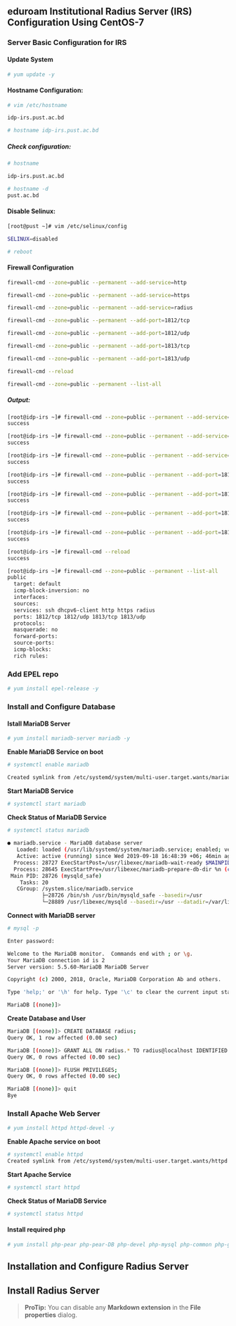 ## eduroam Institutional Radius Server (IRS) Configuration Using CentOS-7

### Server Basic Configuration for IRS

#### Update System

```` bash
# yum update -y

````

#### Hostname Configuration:
```` bash 
# vim /etc/hostname

idp-irs.pust.ac.bd
````
```` bash 
# hostname idp-irs.pust.ac.bd
````
##### Check configuration:
```` bash 
# hostname

idp-irs.pust.ac.bd
````
```` bash 
# hostname -d
pust.ac.bd
````
#### Disable Selinux:
```` bash
[root@pust ~]# vim /etc/selinux/config

SELINUX=disabled

# reboot
````

#### Firewall Configuration 

```` bash
firewall-cmd --zone=public --permanent --add-service=http

firewall-cmd --zone=public --permanent --add-service=https

firewall-cmd --zone=public --permanent --add-service=radius

firewall-cmd --zone=public --permanent --add-port=1812/tcp

firewall-cmd --zone=public --permanent --add-port=1812/udp

firewall-cmd --zone=public --permanent --add-port=1813/tcp

firewall-cmd --zone=public --permanent --add-port=1813/udp

firewall-cmd --reload

firewall-cmd --zone=public --permanent --list-all
````

##### Output:
```` bash
[root@idp-irs ~]# firewall-cmd --zone=public --permanent --add-service=http
success

[root@idp-irs ~]# firewall-cmd --zone=public --permanent --add-service=https
success

[root@idp-irs ~]# firewall-cmd --zone=public --permanent --add-service=radius
success

[root@idp-irs ~]# firewall-cmd --zone=public --permanent --add-port=1812/tcp
success

[root@idp-irs ~]# firewall-cmd --zone=public --permanent --add-port=1812/udp
success

[root@idp-irs ~]# firewall-cmd --zone=public --permanent --add-port=1813/tcp
success

[root@idp-irs ~]# firewall-cmd --zone=public --permanent --add-port=1813/udp
success

[root@idp-irs ~]# firewall-cmd --reload
success

[root@idp-irs ~]# firewall-cmd --zone=public --permanent --list-all
public
  target: default
  icmp-block-inversion: no
  interfaces:
  sources:
  services: ssh dhcpv6-client http https radius
  ports: 1812/tcp 1812/udp 1813/tcp 1813/udp
  protocols:
  masquerade: no
  forward-ports:
  source-ports:
  icmp-blocks:
  rich rules:
  ````
### Add EPEL repo
```` bash
# yum install epel-release -y
````

### Install and Configure Database

#### Istall MariaDB Server
```` bash
# yum install mariadb-server mariadb -y
````
**Enable MariaDB Service on boot** 

````bash
# systemctl enable mariadb

Created symlink from /etc/systemd/system/multi-user.target.wants/mariadb.service to /usr/lib/systemd/system/mariadb.service.
````
**Start MariaDB Service**
``` bash
# systemctl start mariadb
````
**Check Status of MariaDB Service**
````bash
# systemctl status mariadb
   
● mariadb.service - MariaDB database server
   Loaded: loaded (/usr/lib/systemd/system/mariadb.service; enabled; vendor preset: disabled)
   Active: active (running) since Wed 2019-09-18 16:48:39 +06; 46min ago
  Process: 28727 ExecStartPost=/usr/libexec/mariadb-wait-ready $MAINPID (code=exited, status=0/SUCCESS)
  Process: 28645 ExecStartPre=/usr/libexec/mariadb-prepare-db-dir %n (code=exited, status=0/SUCCESS)
 Main PID: 28726 (mysqld_safe)
    Tasks: 20
   CGroup: /system.slice/mariadb.service
           ├─28726 /bin/sh /usr/bin/mysqld_safe --basedir=/usr
           └─28889 /usr/libexec/mysqld --basedir=/usr --datadir=/var/lib/mysql --plugin-dir=/usr/lib64/mysql/plugin
````
**Connect with MariaDB server**
````bash
# mysql -p

Enter password:

Welcome to the MariaDB monitor.  Commands end with ; or \g.
Your MariaDB connection id is 2
Server version: 5.5.60-MariaDB MariaDB Server

Copyright (c) 2000, 2018, Oracle, MariaDB Corporation Ab and others.

Type 'help;' or '\h' for help. Type '\c' to clear the current input statement.

MariaDB [(none)]>
````
**Create Database and User**

````bash
MariaDB [(none)]> CREATE DATABASE radius;
Query OK, 1 row affected (0.00 sec)

MariaDB [(none)]> GRANT ALL ON radius.* TO radius@localhost IDENTIFIED BY "radiuspass";
Query OK, 0 rows affected (0.00 sec)

MariaDB [(none)]> FLUSH PRIVILEGES;
Query OK, 0 rows affected (0.00 sec)

MariaDB [(none)]> quit
Bye
````

### Install Apache Web Server
````bash 
# yum install httpd httpd-devel -y
````
**Enable Apache service on boot**
````bash
# systemctl enable httpd
Created symlink from /etc/systemd/system/multi-user.target.wants/httpd.service to /usr/lib/systemd/system/httpd.service.
````
**Start Apache Service**
````bash
# systemctl start httpd
````
**Check Status of MariaDB Service**
````bash
# systemctl status httpd

````

#### Install required php
````bash
# yum install php-pear php-pear-DB php-devel php-mysql php-common php-gd php-mbstring php-mcrypt php php-xml -y
````

## Installation and Configure Radius Server


## Install Radius Server



> **ProTip:** You can disable any **Markdown extension** in the **File properties** dialog.
